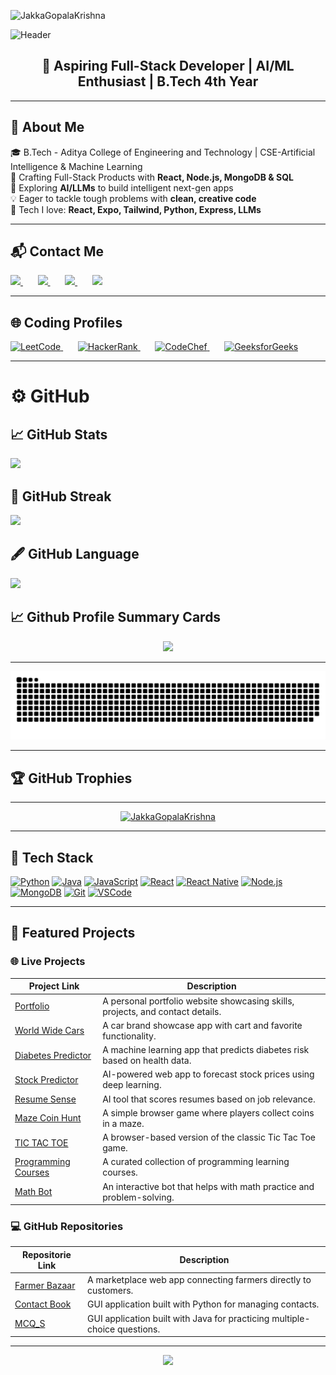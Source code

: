 <p align="left"> <img src="https://komarev.com/ghpvc/?username=JakkaGopalaKrishna&label=Profile%20views&color=0e75b6&style=flat" alt="JakkaGopalaKrishna" /> </p>   

![Header](https://capsule-render.vercel.app/api?type=waving&color=0:00C9FF,100:92FE9D&height=250&section=header&text=Hi%20I'm%20Jakka%20Gopala%20Krishna👋&fontSize=45&fontColor=ffffff)

<h2 align="center">🚀 Aspiring Full-Stack Developer | AI/ML Enthusiast | B.Tech 4th Year</h2>

---

## 💫 About Me

🎓 B.Tech - Aditya College of Engineering and Technology | CSE-Artificial Intelligence & Machine Learning  
🔭 Crafting Full-Stack Products with **React, Node.js, MongoDB & SQL**  
🌱 Exploring **AI/LLMs** to build intelligent next-gen apps  
💡 Eager to tackle tough problems with **clean, creative code**  
🎨 Tech I love: **React, Expo, Tailwind, Python, Express, LLMs**  

---

## 📬 Contact Me

<p align="left">
  <a href="mailto:jakkakrishna2003@gmail.com">
    <img src="https://img.shields.io/badge/Email-D14836?style=for-the-badge&logo=gmail&logoColor=white"/>
  </a> &nbsp;&nbsp;&nbsp;&nbsp;&nbsp;
  <a href="https://www.linkedin.com/in/gopala-krishna-jakka-294a3b2a6/" target="_blank">
    <img src="https://img.shields.io/badge/LinkedIn-0077B5?style=for-the-badge&logo=linkedin&logoColor=white"/>
  </a> &nbsp;&nbsp;&nbsp;&nbsp;&nbsp;
  <a href="https://github.com/JakkaGopalaKrishna" target="_blank">
    <img src="https://img.shields.io/badge/GitHub-181717?style=for-the-badge&logo=github&logoColor=white"/>
  </a> &nbsp;&nbsp;&nbsp;&nbsp;&nbsp;
  <a href="https://jgopalakrishna-portfolio.netlify.app/" target="_blank">
    <img src="https://img.shields.io/badge/Portfolio-03b1fc?style=for-the-badge&logo=profile&logoColor=white"/>
  </a>
</p>

---

## 🌐 Coding Profiles

<p align="left">
  <a href="https://leetcode.com/u/gopala_4296/" target="_blank">
    <img src="https://img.icons8.com/external-tal-revivo-color-tal-revivo/48/000000/external-level-up-your-coding-skills-and-quickly-land-a-job-logo-color-tal-revivo.png" width="40" alt="LeetCode"/>
  </a> &nbsp;&nbsp;&nbsp;&nbsp;&nbsp;
  <a href="https://www.hackerrank.com/profile/jakkakrishna2003" target="_blank" >
    <img src="https://img.favpng.com/25/19/5/hackerrank-computer-programming-programmer-logo-interview-png-favpng-cCaqcTRb3LNhxuM4FP2L34K7w_t.jpg" width="40" alt="HackerRank"/>
  </a> &nbsp;&nbsp;&nbsp;&nbsp;&nbsp;
  <a href="https://www.codechef.com/users/gopala_4296" target="_blank" >
    <img src="https://aaruush22-bucket.s3.ap-south-1.amazonaws.com/sponsors/codechef-0074fa6e.webp" width="40" alt="CodeChef"/>
  </a> &nbsp;&nbsp;&nbsp;&nbsp;&nbsp;
  <a href="https://www.geeksforgeeks.org/user/jakkakrismmj7/" target="_blank" >
    <img src="https://upload.wikimedia.org/wikipedia/commons/4/43/GeeksforGeeks.svg" width="40" alt="GeeksforGeeks"/>
  </a>
</p>

---
# ⚙️ GitHub
## 📈 GitHub Stats
<p align="left">
  <img src="https://github-readme-stats.vercel.app/api?username=JakkaGopalaKrishna&show_icons=true&theme=tokyonight&count_private=true" width="49%" />
</p>

## 📅 GitHub Streak
<p align="left">
  <img src="https://github-readme-streak-stats.herokuapp.com/?user=JakkaGopalaKrishna&theme=tokyonight" width="49%" />
</p>

## 🖋️ GitHub Language
<p align="left">
  <img src="https://github-readme-stats.vercel.app/api/top-langs/?username=JakkaGopalaKrishna&layout=compact&theme=tokyonight" width="40%"/>
</p>

## 📈 Github Profile Summary Cards
<p align="center">
  <img src="https://github-profile-summary-cards.vercel.app/api/cards/profile-details?username=JakkaGopalaKrishna&theme=radical" />
</p>

---

<p align="center">
  <img src="https://raw.githubusercontent.com/Platane/snk/output/github-contribution-grid-snake.svg" alt="3D contribution graph animation" />
</p>

---

## 🏆 GitHub Trophies
<HR>
<p align="center"> 
  <a href="https://github.com/ryo-ma/github-profile-trophy">
    <img src="https://github-profile-trophy.vercel.app/?username=JakkaGopalaKrishna&theme=darkhub" alt="JakkaGopalaKrishna" />
  </a> 
</p>
</HR>

---

## 🚀 Tech Stack

<p align="left">
  <a href="https://www.python.org/" target="_blank"><img src="https://cdn.jsdelivr.net/gh/devicons/devicon/icons/python/python-original.svg" width="40" alt="Python"/></a>
  <a href="https://www.java.com/" target="_blank"><img src="https://cdn.jsdelivr.net/gh/devicons/devicon/icons/java/java-original.svg" width="40" alt="Java"/></a>
  <a href="https://developer.mozilla.org/en-US/docs/Web/JavaScript" target="_blank"><img src="https://cdn.jsdelivr.net/gh/devicons/devicon/icons/javascript/javascript-original.svg" width="40" alt="JavaScript"/></a>
  <a href="https://reactjs.org/" target="_blank"><img src="https://cdn.jsdelivr.net/gh/devicons/devicon/icons/react/react-original.svg" width="40" alt="React"/></a>
  <a href="https://reactnative.dev/" target="_blank"><img src="https://cdn.jsdelivr.net/gh/devicons/devicon/icons/react/react-original.svg" width="40" alt="React Native"/></a>
  <a href="https://nodejs.org/" target="_blank"><img src="https://cdn.jsdelivr.net/gh/devicons/devicon/icons/nodejs/nodejs-original.svg" width="40" alt="Node.js"/></a>
  <a href="https://www.mongodb.com/" target="_blank"><img src="https://cdn.jsdelivr.net/gh/devicons/devicon/icons/mongodb/mongodb-original.svg" width="40" alt="MongoDB"/></a>
  <a href="https://git-scm.com/" target="_blank"><img src="https://cdn.jsdelivr.net/gh/devicons/devicon/icons/git/git-original.svg" width="40" alt="Git"/></a>
  <a href="https://code.visualstudio.com/" target="_blank"><img src="https://cdn.jsdelivr.net/gh/devicons/devicon/icons/vscode/vscode-original.svg" width="40" alt="VSCode"/></a>
</p>

---

## 📂 Featured Projects

### 🌐 Live Projects

| Project Link | Description |
|--------|-------------|
| [Portfolio](https://jgopalakrishna-portfolio.netlify.app/) | A personal portfolio website showcasing skills, projects, and contact details. |
| [World Wide Cars](https://jakkagopalakrishna.github.io/WorldWideCars/) | A car brand showcase app with cart and favorite functionality. |
| [Diabetes Predictor](https://gopalakrishnaj-machine-learning-diabetes-predictor.streamlit.app/) | A machine learning app that predicts diabetes risk based on health data. |
| [Stock Predictor](https://gopalakrishnaj-deeplearn-stockpredictor.streamlit.app/) | AI-powered web app to forecast stock prices using deep learning. |
| [Resume Sense](https://gopalakrishnaj-machinelearn-resumesense.streamlit.app/) | AI tool that scores resumes based on job relevance. |
| [Maze Coin Hunt](https://jakkagopalakrishna.github.io/Maze_Coin_Hunt/) | A simple browser game where players collect coins in a maze. |
| [TIC TAC TOE](https://jakkagopalakrishna.github.io/TIC_TAC_TOE/) | A browser-based version of the classic Tic Tac Toe game. |
| [Programming Courses](https://jakkagopalakrishna.github.io/Programming_Courses/) | A curated collection of programming learning courses. |
| [Math Bot](https://jakkagopalakrishna.github.io/Math_Bot/) | An interactive bot that helps with math practice and problem-solving. |

### 💻 GitHub Repositories
| Repositorie Link | Description |
|--------|-------------|
| [Farmer Bazaar](https://github.com/JakkaGopalaKrishna/Farmer_Bazaar) | A marketplace web app connecting farmers directly to customers.  |
| [Contact Book](https://github.com/JakkaGopalaKrishna/Contact_Book)  |GUI application built with Python for managing contacts. |
| [MCQ_S](https://github.com/JakkaGopalaKrishna/MCQ_S)  |GUI application built with Java for practicing multiple-choice questions.|

---

<p align="center">
  <img src="https://readme-typing-svg.herokuapp.com?font=Fira+Code&size=24&duration=3000&pause=1000&color=F75C7E&center=true&vCenter=true&width=435&lines=Thanks+for+visiting+my+profile!;Feel+free+to+connect+%F0%9F%91%8B" />
</p>
